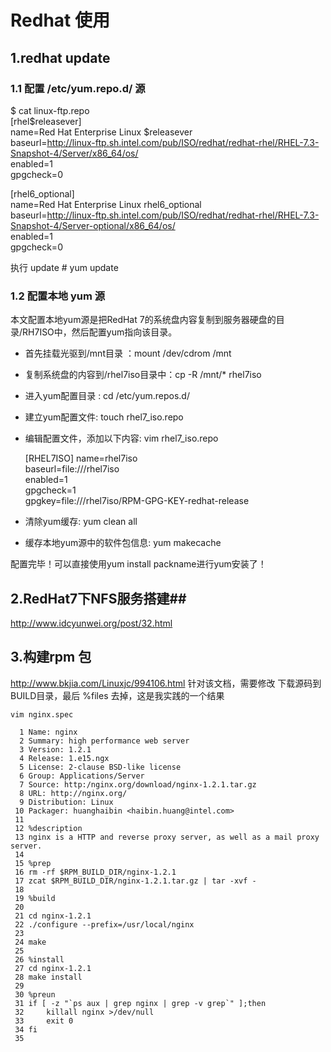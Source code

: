 # Redhat 使用 #

## 1.redhat update ## 
### 1.1 配置 /etc/yum.repo.d/ 源 ###

$ cat linux-ftp.repo  
[rhel$releasever]  
name=Red Hat Enterprise Linux $releasever  
baseurl=http://linux-ftp.sh.intel.com/pub/ISO/redhat/redhat-rhel/RHEL-7.3-Snapshot-4/Server/x86_64/os/  
enabled=1  
gpgcheck=0  

[rhel6_optional]  
name=Red Hat Enterprise Linux rhel6_optional  
baseurl=http://linux-ftp.sh.intel.com/pub/ISO/redhat/redhat-rhel/RHEL-7.3-Snapshot-4/Server-optional/x86_64/os/  
enabled=1  
gpgcheck=0  


执行 update
	# yum update
	
### 1.2 配置本地 yum 源 ###

本文配置本地yum源是把RedHat 7的系统盘内容复制到服务器硬盘的目录/RH7ISO中，然后配置yum指向该目录。



- 首先挂载光驱到/mnt目录 ：mount /dev/cdrom /mnt
- 复制系统盘的内容到/rhel7iso目录中：cp -R /mnt/* rhel7iso
- 进入yum配置目录 : cd /etc/yum.repos.d/ 
- 建立yum配置文件: touch  rhel7_iso.repo 
- 编辑配置文件，添加以下内容: vim rhel7_iso.repo 

    [RHEL7ISO]
    name=rhel7iso  
    baseurl=file:///rhel7iso  
    enabled=1  
    gpgcheck=1  
    gpgkey=file:///rhel7iso/RPM-GPG-KEY-redhat-release  

- 清除yum缓存: yum clean all 
- 缓存本地yum源中的软件包信息: yum makecache 

配置完毕！可以直接使用yum install packname进行yum安装了！

## 2.RedHat7下NFS服务搭建##
http://www.idcyunwei.org/post/32.html

## 3.构建rpm 包
http://www.bkjia.com/Linuxjc/994106.html
针对该文档，需要修改 下载源码到 BUILD目录，最后 %files 去掉，这是我实践的一个结果

	vim nginx.spec
	
	  1 Name: nginx
	  2 Summary: high performance web server
	  3 Version: 1.2.1
	  4 Release: 1.e15.ngx
	  5 License: 2-clause BSD-like license
	  6 Group: Applications/Server
	  7 Source: http:/nginx.org/download/nginx-1.2.1.tar.gz
	  8 URL: http://nginx.org/
	  9 Distribution: Linux
	 10 Packager: huanghaibin <haibin.huang@intel.com>
	 11
	 12 %description
	 13 nginx is a HTTP and reverse proxy server, as well as a mail proxy server.
	 14
	 15 %prep
	 16 rm -rf $RPM_BUILD_DIR/nginx-1.2.1
	 17 zcat $RPM_BUILD_DIR/nginx-1.2.1.tar.gz | tar -xvf -
	 18
	 19 %build
	 20
	 21 cd nginx-1.2.1
	 22 ./configure --prefix=/usr/local/nginx
	 23
	 24 make
	 25
	 26 %install
	 27 cd nginx-1.2.1
	 28 make install
	 29
	 30 %preun
	 31 if [ -z "`ps aux | grep nginx | grep -v grep`" ];then
	 32     killall nginx >/dev/null
	 33     exit 0
	 34 fi
	 35

